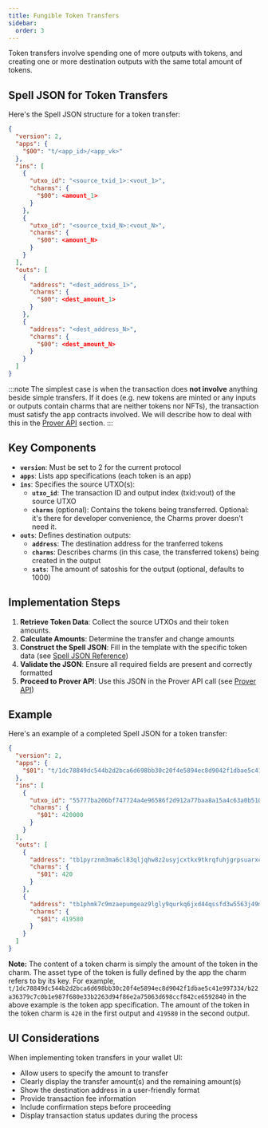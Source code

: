 ```yaml
---
title: Fungible Token Transfers
sidebar:
  order: 3
---
```


Token transfers involve spending one of more outputs with tokens, and creating one or more destination outputs with the same total amount of tokens.

## Spell JSON for Token Transfers

Here's the Spell JSON structure for a token transfer:

```json
{
  "version": 2,
  "apps": {
    "$00": "t/<app_id>/<app_vk>"
  },
  "ins": [
    {
      "utxo_id": "<source_txid_1>:<vout_1>",
      "charms": {
        "$00": <amount_1>
      }
    },
    {
      "utxo_id": "<source_txid_N>:<vout_N>",
      "charms": {
        "$00": <amount_N>
      }
    }
  ],
  "outs": [
    {
      "address": "<dest_address_1>",
      "charms": {
        "$00": <dest_amount_1>
      }
    },
    {
      "address": "<dest_address_N>",
      "charms": {
        "$00": <dest_amount_N>
      }
    }
  ]
}
```

:::note
The simplest case is when the transaction does **not involve** anything beside simple transfers. If it does (e.g. new tokens are minted or any inputs or outputs contain charms that are neither tokens nor NFTs), the transaction must satisfy the app contracts involved. We will describe how to deal with this in the [Prover API](/guides/wallet-integration/transactions/prover-api) section.
:::

## Key Components

- **`version`**: Must be set to 2 for the current protocol
- **`apps`**: Lists app specifications (each token is an app)
- **`ins`**: Specifies the source UTXO(s): 
  - **`utxo_id`**: The transaction ID and output index (txid:vout) of the source UTXO
  - **`charms`** (optional): Contains the tokens being transferred. Optional: it's there for developer convenience, the Charms prover doesn't need it.
- **`outs`**: Defines destination outputs:
  - **`address`**: The destination address for the tranferred tokens
  - **`charms`**: Describes charms (in this case, the transferred tokens) being created in the output
  - **`sats`**: The amount of satoshis for the output (optional, defaults to 1000)


## Implementation Steps

1. **Retrieve Token Data**: Collect the source UTXOs and their token amounts.
2. **Calculate Amounts**: Determine the transfer and change amounts
3. **Construct the Spell JSON**: Fill in the template with the specific token data (see [Spell JSON Reference](/references/spell-json))
4. **Validate the JSON**: Ensure all required fields are present and correctly formatted
5. **Proceed to Prover API**: Use this JSON in the Prover API call (see [Prover API](/guides/wallet-integration/transactions/prover-api))

## Example

Here's an example of a completed Spell JSON for a token transfer:

```json
{
  "version": 2,
  "apps": {
    "$01": "t/1dc78849dc544b2d2bca6d698bb30c20f4e5894ec8d9042f1dbae5c41e997334/b22a36379c7c0b1e987f680e33b2263d94f86e2a75063d698ccf842ce6592840"
  },
  "ins": [
    {
      "utxo_id": "55777ba206bf747724a4e96586f2d912a77baa8a15a4c63a0b510531ad5fa65e:0",
      "charms": {
        "$01": 420000
      }
    }
  ],
  "outs": [
    {
      "address": "tb1pyrznm3ma6cl83qljqhw8z2usyjcxtkx9tkrqfuhjgrpsuarxcn8s0ut5qs",
      "charms": {
        "$01": 420
      }
    },
    {
      "address": "tb1phmk7c9mzaepumgeaz9lgly9qurkq6jxd44qssfd3w5563j49mfwqfrqvww",
      "charms": {
        "$01": 419580
      }
    }
  ]
}
```

**Note:** The content of a token charm is simply the amount of the token in the charm. The asset type of the token is fully defined by the app the charm refers to by its key. For example, `t/1dc78849dc544b2d2bca6d698bb30c20f4e5894ec8d9042f1dbae5c41e997334/b22a36379c7c0b1e987f680e33b2263d94f86e2a75063d698ccf842ce6592840` in the above example is the token app specification. The amount of the token in the token charm is `420` in the first output and `419580` in the second output.

## UI Considerations

When implementing token transfers in your wallet UI:

- Allow users to specify the amount to transfer
- Clearly display the transfer amount(s) and the remaining amount(s)
- Show the destination address in a user-friendly format
- Provide transaction fee information
- Include confirmation steps before proceeding
- Display transaction status updates during the process
